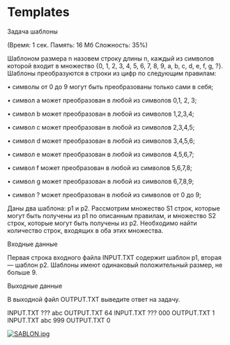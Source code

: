 # Templates
Задача шаблоны

(Время: 1 сек. Память: 16 Мб Сложность: 35%)

Шаблоном размера n назовем строку длины n, каждый из символов которой входит в множество {0, 1, 2, 3, 4, 5, 6, 7, 8, 9, a, b, c, d, e, f, g, ?}. Шаблоны преобразуются в строки из цифр по следующим правилам:

• символы от 0 до 9 могут быть преобразованы только сами в себя;

• символ a может преобразован в любой из символов 0,1, 2, 3;

• символ b может преобразован в любой из символов 1,2,3,4;

• символ c может преобразован в любой из символов 2,3,4,5;

• символ d может преобразован в любой из символов 3,4,5,6;

• символ e может преобразован в любой из символов 4,5,6,7;

• символ f может преобразован в любой из символов 5,6,7,8;

• символ g может преобразован в любой из символов 6,7,8,9;

• символ ? может преобразован в любой из символов от 0 до 9;

Даны два шаблона: p1 и p2. Рассмотрим множество S1 строк, которые могут быть получены из p1 по описанным правилам, и множество S2 строк, которые могут быть получены из p2. Необходимо найти количество строк, входящих в оба этих множества.

Входные данные

Первая строка входного файла INPUT.TXT содержит шаблон p1, вторая — шаблон p2. Шаблоны имеют одинаковый положительный размер, не больше 9.

Выходные данные

В выходной файл OUTPUT.TXT выведите ответ на задачу.

INPUT.TXT
???
abc
OUTPUT.TXT
64
INPUT.TXT
???
000
OUTPUT.TXT
1
INPUT.TXT
abc
999
OUTPUT.TXT
0

<a href="http://fotohost.by/image/2jjH"><img src="http://fotohost.by/images/2017/07/04/SABLON.jpg" alt="SABLON.jpg" border="0" /></a>
